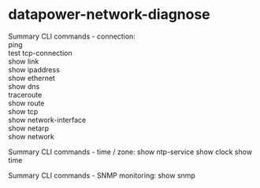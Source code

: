 # datapower-network-diagnose

Summary CLI commands - connection:  
ping  
test tcp-connection  
show link  
show ipaddress  
show ethernet  
show dns  
traceroute  
show route  
show tcp  
show network-interface  
show netarp  
show network  

Summary CLI commands - time / zone:
show ntp-service
show clock
show time

Summary CLI commands - SNMP monitoring:
show snmp
